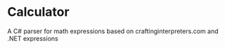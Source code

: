 # Calculator
A C# parser for math expressions based on craftinginterpreters.com and .NET expressions
